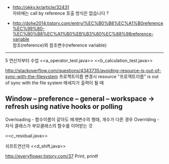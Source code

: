- http://okky.kr/article/32431  
자바에는 call by reference 호출 방식은 없습니다 ?  
 
- http://dohe2014.tistory.com/entry/%EC%B0%B8%EC%A1%B0reference%EC%99%80-%EC%B0%B8%EC%A1%B0%EB%B3%80%EC%88%98reference-variable  
참조(reference)와 참조변수(reference variable) 
 
------------------------------------------------------------------------------------------------------ 
5 연산자부터 수업 
<<a_operator_test.java>>
<<b_calculation_test.java>>
 
http://stackoverflow.com/questions/4343735/avoiding-resource-is-out-of-sync-with-the-filesystem 
프로젝트이름 변경시 resource "프로젝트이름" is out of sync with the file system 
메세지가 출력이 될 때 
 
Window – preference – general – workspace -> refresh using native hooks or polling 
----------------------------------------------------------------------------------------------- 
Overloading - 함수이름이 같아도 매개변수의 형태, 개수가 다른 경우 
Overriding - 자식 클래스가 부모클래스의 함수를 이어받는 것 
 
 
<<c_residual.java>>
 
쉬프트연산자 
<<d_shift.java>>
 
 
http://everyflower.tistory.com/37 
Print, printf
